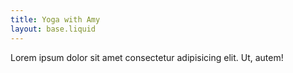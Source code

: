 ```yaml
---
title: Yoga with Amy
layout: base.liquid
---
```

Lorem ipsum dolor sit amet consectetur adipisicing elit. Ut, autem!
